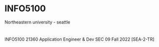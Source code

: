 # INFO5100
Northeastern university - seattle
#
INFO5100 21360 Application Engineer & Dev SEC 09 Fall 2022 [SEA-2-TR]

